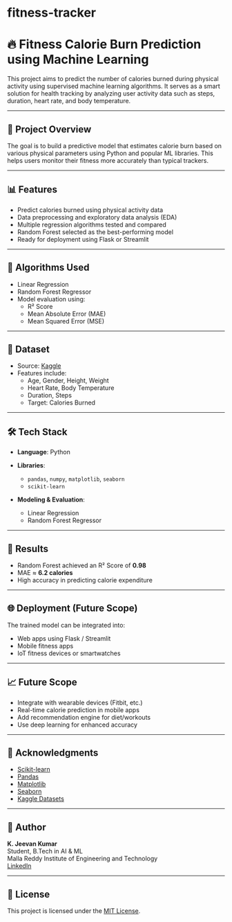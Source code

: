 # fitness-tracker

# 🔥 Fitness Calorie Burn Prediction using Machine Learning

This project aims to predict the number of calories burned during physical activity using supervised machine learning algorithms. It serves as a smart solution for health tracking by analyzing user activity data such as steps, duration, heart rate, and body temperature.

---

## 📌 Project Overview

The goal is to build a predictive model that estimates calorie burn based on various physical parameters using Python and popular ML libraries. This helps users monitor their fitness more accurately than typical trackers.

---

## 📊 Features

- Predict calories burned using physical activity data
- Data preprocessing and exploratory data analysis (EDA)
- Multiple regression algorithms tested and compared
- Random Forest selected as the best-performing model
- Ready for deployment using Flask or Streamlit

---

## 🧠 Algorithms Used

- Linear Regression
- Random Forest Regressor
- Model evaluation using:
  - R² Score
  - Mean Absolute Error (MAE)
  - Mean Squared Error (MSE)

---

## 📁 Dataset

- Source: [Kaggle](https://www.kaggle.com/)
- Features include:
  - Age, Gender, Height, Weight
  - Heart Rate, Body Temperature
  - Duration, Steps
  - Target: Calories Burned

---

## 🛠️ Tech Stack

- **Language**: Python  
- **Libraries**:  
  - `pandas`, `numpy`, `matplotlib`, `seaborn`  
  - `scikit-learn`

- **Modeling & Evaluation**:  
  - Linear Regression  
  - Random Forest Regressor

---

## 🚀 Results

- Random Forest achieved an R² Score of **0.98**
- MAE ≈ **6.2 calories**
- High accuracy in predicting calorie expenditure

---

## 🌐 Deployment (Future Scope)

The trained model can be integrated into:

- Web apps using Flask / Streamlit
- Mobile fitness apps
- IoT fitness devices or smartwatches

---

## 📈 Future Scope

- Integrate with wearable devices (Fitbit, etc.)
- Real-time calorie prediction in mobile apps
- Add recommendation engine for diet/workouts
- Use deep learning for enhanced accuracy

---

## 🙏 Acknowledgments

- [Scikit-learn](https://scikit-learn.org)
- [Pandas](https://pandas.pydata.org)
- [Matplotlib](https://matplotlib.org)
- [Seaborn](https://seaborn.pydata.org)
- [Kaggle Datasets](https://www.kaggle.com)

---

## 👤 Author

**K. Jeevan Kumar**  
Student, B.Tech in AI & ML  
Malla Reddy Institute of Engineering and Technology  
[LinkedIn](https://www.linkedin.com/in/kjeevankumar)

---

## 📌 License

This project is licensed under the [MIT License](LICENSE).
